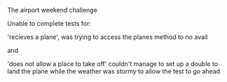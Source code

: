The airport weekend challenge

Unable to complete tests for:

'recieves a plane', was trying to access the planes method to no avail

and

'does not allow a place to take off' couldn't manage to set up a double to land the plane while the weather was stormy to allow the test to go ahead